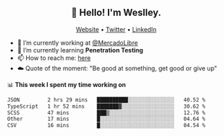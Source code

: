 <h2 align="center">👋 Hello! I'm Weslley.</h2>
<p align="center">
  <a href="http://weslleyneri.com.br">Website</a> •
  <a href="https://twitter.com/Weslley_Neri">Twitter</a> •
  <a href="https://www.linkedin.com/in/weslley-neri-3658908b">LinkedIn</a>
</p>


- 🔭 I’m currently working at [@MercadoLibre](https://github.com/mercadolibre)
- 🌱 I’m currently learning **Penetration Testing**
- 📫 How to reach me: [here](mailto:weslley39@gmail.com)
- ☁️ Quote of the moment: "Be good at something, get good or give up"

📊 **This week I spent my time working on**
<!--START_SECTION:waka-->

```txt
JSON         2 hrs 29 mins   ██████████░░░░░░░░░░░░░░░   40.52 %
TypeScript   1 hr 52 mins    ███████▓░░░░░░░░░░░░░░░░░   30.62 %
SCSS         47 mins         ███▒░░░░░░░░░░░░░░░░░░░░░   12.76 %
Other        17 mins         █░░░░░░░░░░░░░░░░░░░░░░░░   04.64 %
CSV          16 mins         █░░░░░░░░░░░░░░░░░░░░░░░░   04.54 %
```

<!--END_SECTION:waka-->

<!-- Inspired by https://github.com/gruselhaus/gruselhaus -->